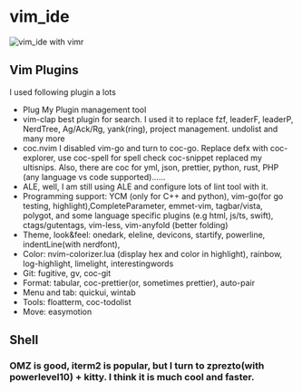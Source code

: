 # vim_ide
![vim_ide with vimr](https://github.com/ray-x/vim_ide/blob/master/vim_ide.jpg)


## Vim Plugins

I used following plugin a lots

* Plug
   My Plugin management tool
* vim-clap
   best plugin for search. I used it to replace fzf, leaderF, leaderP, NerdTree, Ag/Ack/Rg, yank(ring), project management. undolist and many more
* coc.nvim
   I disabled vim-go and turn to coc-go. Replace defx with coc-explorer, use coc-spell for spell check
   coc-snippet replaced my ultisnips. Also, there are coc for yml, json, prettier, python, rust, PHP (any language vs code
   supported)......
* ALE, well, I am still using ALE and configure lots of lint tool with it.
* Programming support: YCM (only for C++ and python), vim-go(for go testing, highlight),CompleteParameter, emmet-vim, tagbar/vista, polygot, and some
    language specific plugins (e.g html, js/ts, swift), ctags/gutentags, vim-less, vim-anyfold (better folding)
* Theme, look&feel: onedark, eleline, devicons, startify, powerline, indentLine(with nerdfont),
* Color: nvim-colorizer.lua (display hex and color in highlight), rainbow, log-highlight, limelight, interestingwords
* Git: fugitive, gv, coc-git
* Format: tabular, coc-prettier(or, sometimes prettier), auto-pair
* Menu and tab: quickui, wintab
* Tools: floatterm, coc-todolist
* Move: easymotion

## Shell

### OMZ is good, iterm2 is popular, but I turn to zprezto(with powerlevel10) + kitty. I think it is much cool and faster.
